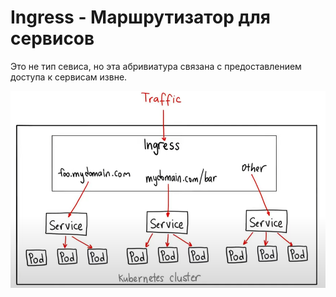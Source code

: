 # Ingress - Маршрутизатор для сервисов
Это не тип севиса, но эта абривиатура связана с предоставлением доступа к сервисам извне.

 ![Ingress](./img/ingress.png)